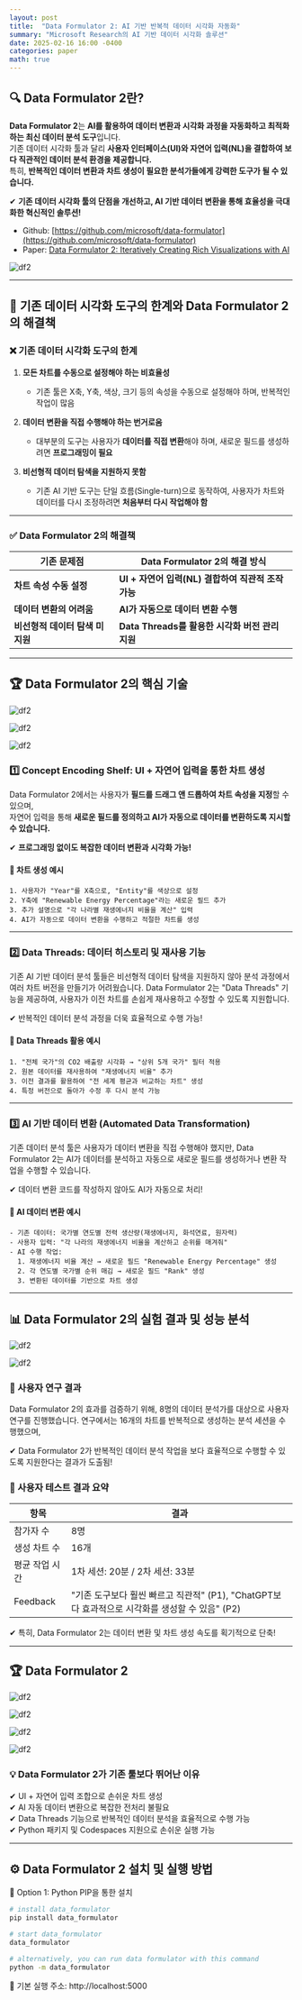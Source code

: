 ```yaml
---
layout: post
title:  "Data Formulator 2: AI 기반 반복적 데이터 시각화 자동화"
summary: "Microsoft Research의 AI 기반 데이터 시각화 솔루션"
date: 2025-02-16 16:00 -0400  
categories: paper
math: true
---
```


## 🔍 Data Formulator 2란?
**Data Formulator 2**는 **AI를 활용하여 데이터 변환과 시각화 과정을 자동화하고 최적화하는 최신 데이터 분석 도구**입니다.  
기존 데이터 시각화 툴과 달리 **사용자 인터페이스(UI)와 자연어 입력(NL)을 결합하여 보다 직관적인 데이터 분석 환경을 제공합니다.**  
특히, **반복적인 데이터 변환과 차트 생성이 필요한 분석가들에게 강력한 도구가 될 수 있습니다.**  

✔ **기존 데이터 시각화 툴의 단점을 개선하고, AI 기반 데이터 변환을 통해 효율성을 극대화한 혁신적인 솔루션!**  

- Github: [https://github.com/microsoft/data-formulator](https://github.com/microsoft/data-formulator)
- Paper: [Data Formulator 2: Iteratively Creating Rich Visualizations with AI](https://arxiv.org/abs/2408.16119)



![df2](/assets/img/post_img/df2/1.PNG)



---

## 🚀 기존 데이터 시각화 도구의 한계와 Data Formulator 2의 해결책

### ❌ 기존 데이터 시각화 도구의 한계
1. **모든 차트를 수동으로 설정해야 하는 비효율성**  
   - 기존 툴은 X축, Y축, 색상, 크기 등의 속성을 수동으로 설정해야 하며, 반복적인 작업이 많음  

2. **데이터 변환을 직접 수행해야 하는 번거로움**  
   - 대부분의 도구는 사용자가 **데이터를 직접 변환**해야 하며, 새로운 필드를 생성하려면 **프로그래밍이 필요**  

3. **비선형적 데이터 탐색을 지원하지 못함**  
   - 기존 AI 기반 도구는 단일 흐름(Single-turn)으로 동작하여, 사용자가 차트와 데이터를 다시 조정하려면 **처음부터 다시 작업해야 함**  

---

### ✅ Data Formulator 2의 해결책



| 기존 문제점 | Data Formulator 2의 해결 방식 |
|------------|--------------------------------|
| **차트 속성 수동 설정** | **UI + 자연어 입력(NL) 결합하여 직관적 조작 가능** |
| **데이터 변환의 어려움** | **AI가 자동으로 데이터 변환 수행** |
| **비선형적 데이터 탐색 미지원** | **Data Threads를 활용한 시각화 버전 관리 지원** |



---

## 🏆 Data Formulator 2의 핵심 기술



![df2](/assets/img/post_img/df2/2.PNG)






![df2](/assets/img/post_img/df2/3.PNG)






![df2](/assets/img/post_img/df2/4.PNG)



### 1️⃣ Concept Encoding Shelf: UI + 자연어 입력을 통한 차트 생성
Data Formulator 2에서는 사용자가 **필드를 드래그 앤 드롭하여 차트 속성을 지정**할 수 있으며,  
자연어 입력을 통해 **새로운 필드를 정의하고 AI가 자동으로 데이터를 변환하도록 지시할 수 있습니다.**  

✔ **프로그래밍 없이도 복잡한 데이터 변환과 시각화 가능!**  

#### 🎨 차트 생성 예시
```plaintext
1. 사용자가 "Year"를 X축으로, "Entity"를 색상으로 설정  
2. Y축에 "Renewable Energy Percentage"라는 새로운 필드 추가  
3. 추가 설명으로 "각 나라별 재생에너지 비율을 계산" 입력  
4. AI가 자동으로 데이터 변환을 수행하고 적절한 차트를 생성
```

---

### 2️⃣ Data Threads: 데이터 히스토리 및 재사용 기능
기존 AI 기반 데이터 분석 툴들은 비선형적 데이터 탐색을 지원하지 않아 분석 과정에서 여러 차트 버전을 만들기가 어려웠습니다.
Data Formulator 2는 "Data Threads" 기능을 제공하여, 사용자가 이전 차트를 손쉽게 재사용하고 수정할 수 있도록 지원합니다.

✔ 반복적인 데이터 분석 과정을 더욱 효율적으로 수행 가능!

#### 🔄 Data Threads 활용 예시
```plaintext
1. "전체 국가"의 CO2 배출량 시각화 → "상위 5개 국가" 필터 적용  
2. 원본 데이터를 재사용하여 "재생에너지 비율" 추가  
3. 이전 결과를 활용하여 "전 세계 평균과 비교하는 차트" 생성  
4. 특정 버전으로 돌아가 수정 후 다시 분석 가능  
```

---

### 3️⃣ AI 기반 데이터 변환 (Automated Data Transformation)
기존 데이터 분석 툴은 사용자가 데이터 변환을 직접 수행해야 했지만,
Data Formulator 2는 AI가 데이터를 분석하고 자동으로 새로운 필드를 생성하거나 변환 작업을 수행할 수 있습니다.

✔ 데이터 변환 코드를 작성하지 않아도 AI가 자동으로 처리!

#### 🔄 AI 데이터 변환 예시
```plaintext
- 기존 데이터: 국가별 연도별 전력 생산량(재생에너지, 화석연료, 원자력)  
- 사용자 입력: "각 나라의 재생에너지 비율을 계산하고 순위를 매겨줘"  
- AI 수행 작업:
  1. 재생에너지 비율 계산 → 새로운 필드 "Renewable Energy Percentage" 생성  
  2. 각 연도별 국가별 순위 매김 → 새로운 필드 "Rank" 생성  
  3. 변환된 데이터를 기반으로 차트 생성  
```

---

## 📊 Data Formulator 2의 실험 결과 및 성능 분석



![df2](/assets/img/post_img/df2/5.PNG)





![df2](/assets/img/post_img/df2/6.PNG)



### 🧪 사용자 연구 결과
Data Formulator 2의 효과를 검증하기 위해, 8명의 데이터 분석가를 대상으로 사용자 연구를 진행했습니다.
연구에서는 16개의 차트를 반복적으로 생성하는 분석 세션을 수행했으며,

✔ Data Formulator 2가 반복적인 데이터 분석 작업을 보다 효율적으로 수행할 수 있도록 지원한다는 결과가 도출됨!


### 📌 사용자 테스트 결과 요약



| 항목 |	결과 |
|------|------|
|참가자 수 |	8명 |
|생성 차트 수 |	16개 |
|평균 작업 시간 |	1차 세션: 20분 / 2차 세션: 33분|
|Feedback |	"기존 도구보다 훨씬 빠르고 직관적" (P1), "ChatGPT보다 효과적으로 시각화를 생성할 수 있음" (P2) |



✔ 특히, Data Formulator 2는 데이터 변환 및 차트 생성 속도를 획기적으로 단축!

---

## 🏆 Data Formulator 2



![df2](/assets/img/post_img/df2/7.PNG)






![df2](/assets/img/post_img/df2/8.PNG)






![df2](/assets/img/post_img/df2/9.PNG)






![df2](/assets/img/post_img/df2/10.PNG)



### 💡 Data Formulator 2가 기존 툴보다 뛰어난 이유  
✔ UI + 자연어 입력 조합으로 손쉬운 차트 생성  
✔ AI 자동 데이터 변환으로 복잡한 전처리 불필요  
✔ Data Threads 기능으로 반복적인 데이터 분석을 효율적으로 수행 가능  
✔ Python 패키지 및 Codespaces 지원으로 손쉬운 실행 가능

---

## ⚙ Data Formulator 2 설치 및 실행 방법
🔹 Option 1: Python PIP을 통한 설치
```bash
# install data_formulator
pip install data_formulator

# start data_formulator
data_formulator 

# alternatively, you can run data formulator with this command
python -m data_formulator
```

📍 기본 실행 주소: http://localhost:5000